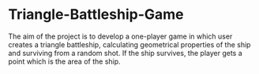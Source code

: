 # Triangle-Battleship-Game
The aim of the project is to develop a one-player game in which user creates a triangle battleship,  calculating geometrical properties of the ship and surviving from a random shot. If the ship survives, the  player gets a point which is the area of the ship.
